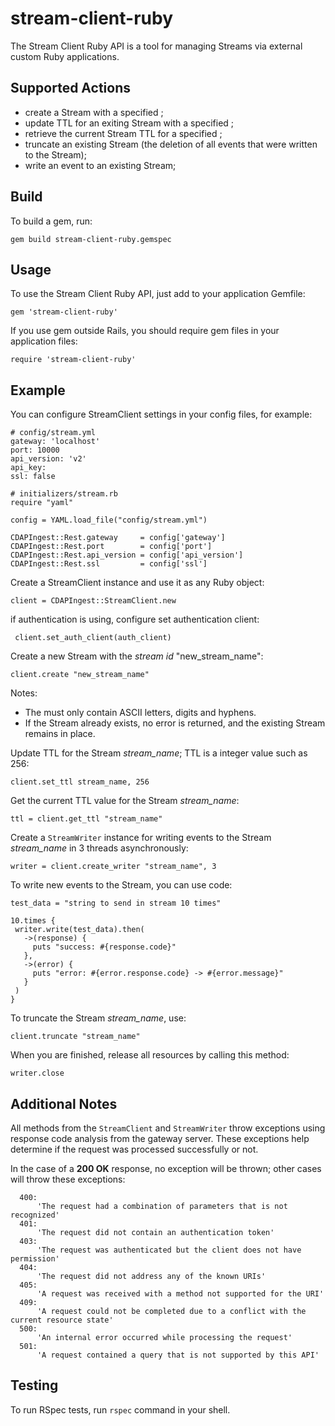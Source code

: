 stream-client-ruby
==================

The Stream Client Ruby API is a tool for managing Streams via external custom Ruby applications.

## Supported Actions

 - create a Stream with a specified <stream-id>;
 - update TTL for an exiting Stream with a specified <stream-id>;
 - retrieve the current Stream TTL for a specified <stream-id>;
 - truncate an existing Stream (the deletion of all events that were written to the Stream);
 - write an event to an existing Stream;

## Build

 To build a gem, run:

 ```
 gem build stream-client-ruby.gemspec
 ```

## Usage

 To use the Stream Client Ruby API, just add to your application Gemfile:

 ```
 gem 'stream-client-ruby'
 ```

 If you use gem outside Rails, you should require gem files in your application files:

 ```
 require 'stream-client-ruby'
 ```

## Example

You can configure StreamClient settings in your config files, for example:

```
# config/stream.yml
gateway: 'localhost'
port: 10000
api_version: 'v2'
api_key:
ssl: false
```
```
# initializers/stream.rb
require "yaml"

config = YAML.load_file("config/stream.yml")

CDAPIngest::Rest.gateway     = config['gateway']
CDAPIngest::Rest.port        = config['port']
CDAPIngest::Rest.api_version = config['api_version']
CDAPIngest::Rest.ssl         = config['ssl']
```

Create a StreamClient instance and use it as any Ruby object:

```
client = CDAPIngest::StreamClient.new
```

 if authentication is using, configure set authentication client:
 ```
  client.set_auth_client(auth_client)
 ```

 Create a new Stream with the *stream id* "new_stream_name":

 ```
 client.create "new_stream_name"
 ```

 Notes:

  - The <stream-id> must only contain ASCII letters, digits and hyphens.
  - If the Stream already exists, no error is returned, and the existing Stream remains in place.


 Update TTL for the Stream *stream_name*; TTL is a integer value such as 256:

 ```
client.set_ttl stream_name, 256
 ```

 Get the current TTL value for the Stream *stream_name*:

 ```  
ttl = client.get_ttl "stream_name"
 ```

 Create a ```StreamWriter``` instance for writing events to the Stream *stream_name* in 3 threads asynchronously:

 ```
writer = client.create_writer "stream_name", 3
 ```

 To write new events to the Stream, you can use code:

 ```
test_data = "string to send in stream 10 times"

10.times {
  writer.write(test_data).then(
    ->(response) {
      puts "success: #{response.code}"
    },
    ->(error) {
      puts "error: #{error.response.code} -> #{error.message}"
    }
  )
}

 ```

 To truncate the Stream *stream_name*, use:

 ```
client.truncate "stream_name"
 ```

 When you are finished, release all resources by calling this method:

 ```  
writer.close
 ```

## Additional Notes

 All methods from the ```StreamClient``` and ```StreamWriter``` throw exceptions using response code analysis from the
 gateway server. These exceptions help determine if the request was processed successfully or not.

 In the case of a **200 OK** response, no exception will be thrown; other cases will throw these exceptions:

```
  400:
      'The request had a combination of parameters that is not recognized'
  401:
      'The request did not contain an authentication token'
  403:
      'The request was authenticated but the client does not have permission'
  404:
      'The request did not address any of the known URIs'
  405:
      'A request was received with a method not supported for the URI'
  409:
      'A request could not be completed due to a conflict with the current resource state'
  500:
      'An internal error occurred while processing the request'
  501:
      'A request contained a query that is not supported by this API'
```

## Testing

To run RSpec tests, run ```rspec``` command in your shell.
